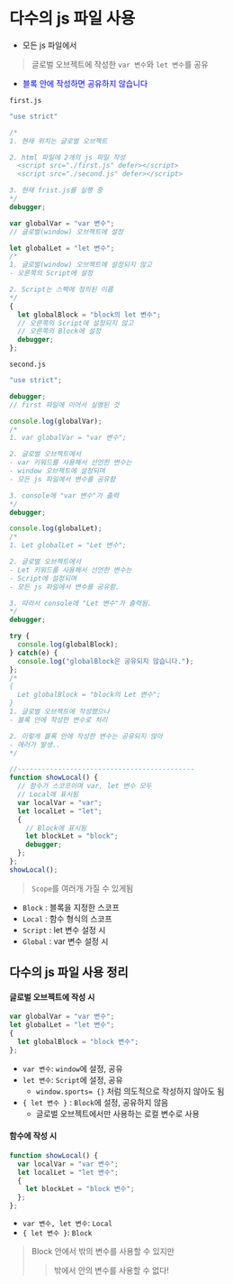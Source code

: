 # 다수의 js 파일 사용
- 모든 js 파일에서
> 글로벌 오브젝트에 작성한 `var 변수`와 `let 변수`를 공유
- <span style = "color:blue">블록 안에 작성하면 공유하지 않습니다</span>

`first.js`
```js
"use strict"

/*
1. 현재 위치는 글로벌 오브젝트

2. html 파일에 2개의 js 파일 작성
  <script src="./first.js" defer></script>
  <script src="./second.js" defer></script>

3. 현재 frist.js를 실행 중
*/
debugger;

var globalVar = "var 변수";
// 글로벌(window) 오브젝트에 설정

let globalLet = "let 변수";
/*
1. 글로벌(window) 오브젝트에 설정되지 않고
- 오른쪽의 Script에 설정

2. Script는 스펙에 정의된 이름
*/
{
  let globalBlock = "block의 let 변수";
  // 오른쪽의 Script에 설정되지 않고
  // 오른쪽의 Block에 설정
  debugger;
};
```
`second.js`
```js
"use strict";

debugger;
// first 파일에 이어서 실행된 것

console.log(globalVar);
/*
1. var globalVar = "var 변수";

2. 글로벌 오브젝트에서
- var 키워드를 사용해서 선언한 변수는
- window 오브젝트에 설정되며
- 모든 js 파일에서 변수를 공유함

3. console에 "var 변수"가 출력
*/
debugger;

console.log(globalLet);
/*
1. Let globalLet = "Let 변수";

2. 글로벌 오브젝트에서
- Let 키워드를 사용해서 선언한 변수는
- Script에 설정되며
- 모든 js 파일에서 변수를 공유함.

3. 따라서 console에 "Let 변수"가 출력됨.
*/
debugger;

try {
  console.log(globalBlock);
} catch(e) {
  console.log("globalBlock은 공유되지 않습니다.");
};
/*
{
  Let globalBlock = "block의 Let 변수";
}
1. 글로벌 오브젝트에 작성했으나
- 블록 안에 작성한 변수로 처리

2. 이렇게 블록 안에 작성한 변수는 공유되지 않아
- 에러가 발생..
*/

//--------------------------------------------
function showLocal() {
  // 함수가 스코프이며 var, let 변수 모두
  // Local에 표시됨
  var localVar = "var";
  let localLet = "let";
  {
    // Block에 표시됨
    let blockLet = "block";
    debugger;
  };
};
showLocal();
```
> `Scope`를 여러개 가질 수 있게됨
- `Block` : 블록을 지정한 스코프
- `Local` : 함수 형식의 스코프
- `Script` : let 변수 설정 시
- `Global` : var 변수 설정 시

## 다수의 js 파일 사용 정리
#### 글로벌 오브젝트에 작성 시
```js
var globalVar = "var 변수";
let globalLet = "let 변수";
{
  let globalBlock = "block 변수";
};
```
  + `var 변수`: `window`에 설정, 공유 
  + `let 변수`: `Script`에 설정, 공유
    + `window.sports= {}` 처럼
    의도적으로 작성하지 않아도 됨
  + `{ let 변수 }` : `Block`에 설정, 공유하지 않음
    + 글로벌 오브젝트에서만 사용하는 로컬 변수로 사용

#### 함수에 작성 시
```js
function showLocal() {
  var localVar = "var 변수";
  let localLet = "let 변수";
  {
    let blockLet = "block 변수";
  };
};
```
  + `var 변수, let 변수`: `Local`
  + `{ let 변수 }`: `Block`

> Block 안에서 밖의 변수를 사용할 수 있지만
>> 밖에서 안의 변수를 사용할 수 없다!
